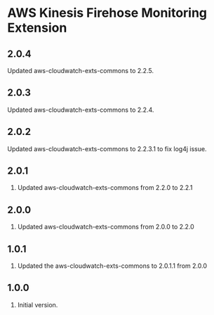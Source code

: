 # AWS Kinesis Firehose Monitoring Extension
## 2.0.4
Updated aws-cloudwatch-exts-commons to 2.2.5.

## 2.0.3
 Updated aws-cloudwatch-exts-commons to 2.2.4.

## 2.0.2
 Updated aws-cloudwatch-exts-commons to 2.2.3.1 to fix log4j issue.

## 2.0.1
1. Updated aws-cloudwatch-exts-commons from 2.2.0 to 2.2.1

## 2.0.0
1. Updated aws-cloudwatch-exts-commons from 2.0.0 to 2.2.0

## 1.0.1
1. Updated the aws-cloudwatch-exts-commons to 2.0.1.1 from 2.0.0

## 1.0.0
1. Initial version.
